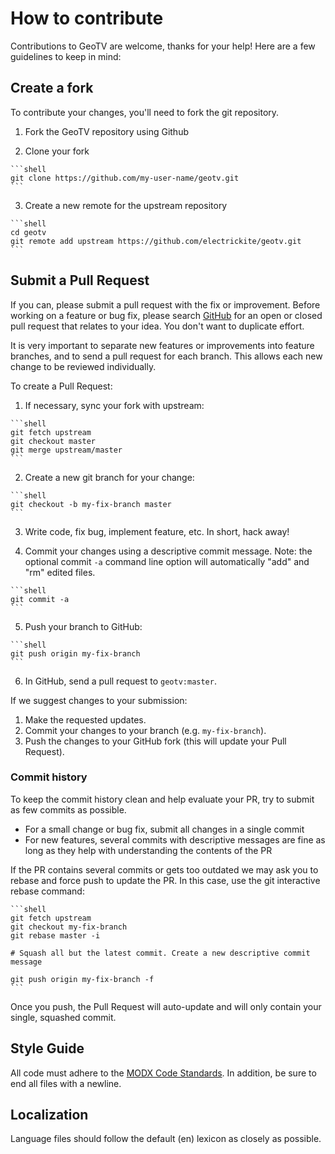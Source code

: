 How to contribute
=================

Contributions to GeoTV are welcome, thanks for your help! Here are a few
guidelines to keep in mind:

Create a fork
-------------

To contribute your changes, you'll need to fork the git repository.

  1. Fork the GeoTV repository using Github

  2. Clone your fork

    ```shell
    git clone https://github.com/my-user-name/geotv.git
    ```

  3. Create a new remote for the upstream repository

    ```shell
    cd geotv
    git remote add upstream https://github.com/electrickite/geotv.git
    ```

Submit a Pull Request
---------------------

If you can, please submit a pull request with the fix or improvement. Before
working on a feature or bug fix, please search [GitHub][1] for an open or
closed pull request that relates to your idea. You don't want to duplicate
effort.

It is very important to separate new features or improvements into feature
branches, and to send a pull request for each branch. This allows each new
change to be reviewed individually.

To create a Pull Request:

  1. If necessary, sync your fork with upstream:

    ```shell
    git fetch upstream
    git checkout master
    git merge upstream/master
    ```

  2. Create a new git branch for your change:

    ```shell
    git checkout -b my-fix-branch master
    ```

  3. Write code, fix bug, implement feature, etc. In short, hack away!

  4. Commit your changes using a descriptive commit message.
     Note: the optional commit `-a` command line option will automatically "add"
     and "rm" edited files.

    ```shell
    git commit -a
    ```

  5. Push your branch to GitHub:

    ```shell
    git push origin my-fix-branch
    ```

  6. In GitHub, send a pull request to `geotv:master`.

If we suggest changes to your submission:

  1. Make the requested updates.
  2. Commit your changes to your branch (e.g. `my-fix-branch`).
  3. Push the changes to your GitHub fork (this will update your Pull Request).

### Commit history

To keep the commit history clean and help evaluate your PR, try to submit as few
commits as possible.

  * For a small change or bug fix, submit all changes in a single commit
  * For new features, several commits with descriptive messages are fine as long
    as they help with understanding the contents of the PR

If the PR contains several commits or gets too outdated we may ask you to rebase
and force push to update the PR. In this case, use the git interactive rebase
command:

    ```shell
    git fetch upstream
    git checkout my-fix-branch
    git rebase master -i

    # Squash all but the latest commit. Create a new descriptive commit message

    git push origin my-fix-branch -f
    ```

Once you push, the Pull Request will auto-update and will only contain your
single, squashed commit.

Style Guide
-----------

All code must adhere to the [MODX Code Standards][2]. In addition, be sure to
end all files with a newline.

Localization
------------

Language files should follow the default (en) lexicon as closely as possible.


[1]: https://github.com/electrickite/geotv/pulls
[2]: https://rtfm.modx.com/revolution/2.x/developing-in-modx/code-standards
